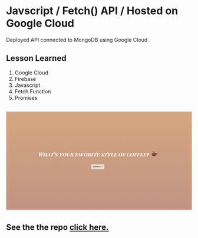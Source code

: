 # Javscript / Fetch() API / Hosted on Google Cloud 

Deployed API connected to MongoDB using Google Cloud 

## Lesson Learned

1. Google Cloud
2. Firebase
3. Javascript
4. Fetch Function
5. Promises

## ![screen shot](./img/screenshot.png)

## See the the repo [click here.](https://github.com/MiguelCamilo/CoffeeList-API-Deployed)
